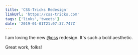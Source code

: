 ```yaml
---
title: 'CSS-Tricks Redesign'
linkUrl: 'https://css-tricks.com'
tags: ['links','tweets']
date: '2019-01-01T21:07:37.747Z'
---
```


I am loving the new [@css](https://twitter.com/css) redesign. It's such a bold aesthetic.

Great work, folks! 
